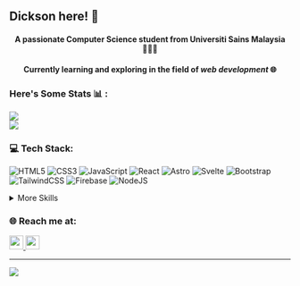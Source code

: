<h2 align="left">Dickson here! 👋</h2>
<h4 align="center">A passionate Computer Science student from Universiti Sains Malaysia 👨🏻‍💻</h4>

<h4 align="center">Currently learning and exploring in the field of <i>web development</i> 🌐</h4>

<h3 align="left">Here's Some Stats 📊 :</h3>

![](https://github-readme-streak-stats.herokuapp.com/?user=dicksontan2618&theme=dracula&hide_border=true)<br/>
![](https://github-readme-stats.vercel.app/api/top-langs/?username=dicksontan2618&theme=dracula&hide_border=true&include_all_commits=true&count_private=true&layout=compact)

### 💻 Tech Stack:
![HTML5](https://img.shields.io/badge/Web-HTML5-informational?style=flat&logo=html5&color=orange&logoColor=white)
![CSS3](https://img.shields.io/badge/Web-CSS-informational?style=flat&logo=css3&logoColor=white)
![JavaScript](https://img.shields.io/badge/Web-JavaScript-informational?style=flat&logo=javascript&logoColor=white&color=%23F7DF1E)
![React](https://img.shields.io/badge/Web-React-informational?style=flat&logo=react&logoColor=white&color=%2361DAFB)
![Astro](https://img.shields.io/badge/Web-Astro-informational?style=flat&logo=astro&logoColor=white&color=red)
![Svelte](https://img.shields.io/badge/Web-Svelte-informational?style=flat&logo=svelte&logoColor=white&color=orange)
![Bootstrap](https://img.shields.io/badge/Web-Bootstrap-informational?style=flat&logo=bootstrap&logoColor=white&color=indigo)
![TailwindCSS](https://img.shields.io/badge/Web-TailwindCSS-informational?style=flat&logo=tailwind-css&logoColor=white)
![Firebase](https://img.shields.io/badge/Web-Firebase-informational?style=flat&logo=firebase&logoColor=white&color=orange)
![NodeJS](https://img.shields.io/badge/Web-NodeJS-informational?style=flat&logo=node.js&logoColor=white&color=green)

<details>
<summary>More Skills</summary>
<br>
  
![C++](https://img.shields.io/badge/Code-C++-informational?style=flat&logo=c%2B%2B&logoColor=white)
![Java](https://img.shields.io/badge/Code-Java-informational?style=flat&logo=java&color=orange)
![Python](https://img.shields.io/badge/Code-Python-informational?style=flat&logo=python&logoColor=white)

![Cloudflare](https://img.shields.io/badge/Hosting-Cloudflare-informational?style=flat&logo=Cloudflare&logoColor=white&color=orange) 
![Netlify](https://img.shields.io/badge/Hosting-Netlify-informational?style=flat&logo=netlify&logoColor=white&color=green)

![Figma](https://img.shields.io/badge/Design-Figma-informational?style=flat&logo=figma&logoColor=white&color=white)

</details>

### 🌐 Reach me at:
<a href="https://www.linkedin.com/in/dickson-tan-b37474226/" target="_blank">
  <img src="https://drive.google.com/uc?id=1azRJYlhID3HG-EKaf-3qZAu-Uzknyc5f" width="25px">
</a>
<a href="https://stackoverflow.com/users/16552296/dickson" target="_blank">
  <img src="https://drive.google.com/uc?id=1vUhkuTsRm7Bk_Qw65Vi1xR0Unn0aeKyV" width="25px">
</a>

---

[![](https://visitcount.itsvg.in/api?id=dicksontan2618&icon=5&color=2)](https://visitcount.itsvg.in)
